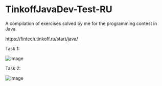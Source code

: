 # TinkoffJavaDev-Test-RU
A compilation of exercises solved by me for the programming contest in Java.

https://fintech.tinkoff.ru/start/java/

Task 1:

![image](https://github.com/EvoletSpess/TinkoffJavaDev-Test-RU-2023/assets/111400219/8d804a09-b549-41d1-8ded-b40311de4bb0)

Task 2:

![image](https://github.com/EvoletSpess/TinkoffJavaDev-Test-RU-2023/assets/111400219/266a0464-3e1e-436e-ad67-b2db0e373962)
